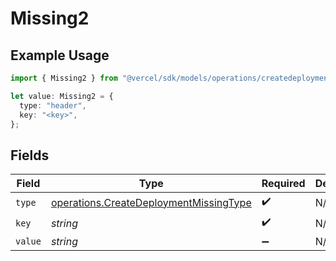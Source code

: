 # Missing2

## Example Usage

```typescript
import { Missing2 } from "@vercel/sdk/models/operations/createdeployment.js";

let value: Missing2 = {
  type: "header",
  key: "<key>",
};
```

## Fields

| Field                                                                                            | Type                                                                                             | Required                                                                                         | Description                                                                                      |
| ------------------------------------------------------------------------------------------------ | ------------------------------------------------------------------------------------------------ | ------------------------------------------------------------------------------------------------ | ------------------------------------------------------------------------------------------------ |
| `type`                                                                                           | [operations.CreateDeploymentMissingType](../../models/operations/createdeploymentmissingtype.md) | :heavy_check_mark:                                                                               | N/A                                                                                              |
| `key`                                                                                            | *string*                                                                                         | :heavy_check_mark:                                                                               | N/A                                                                                              |
| `value`                                                                                          | *string*                                                                                         | :heavy_minus_sign:                                                                               | N/A                                                                                              |